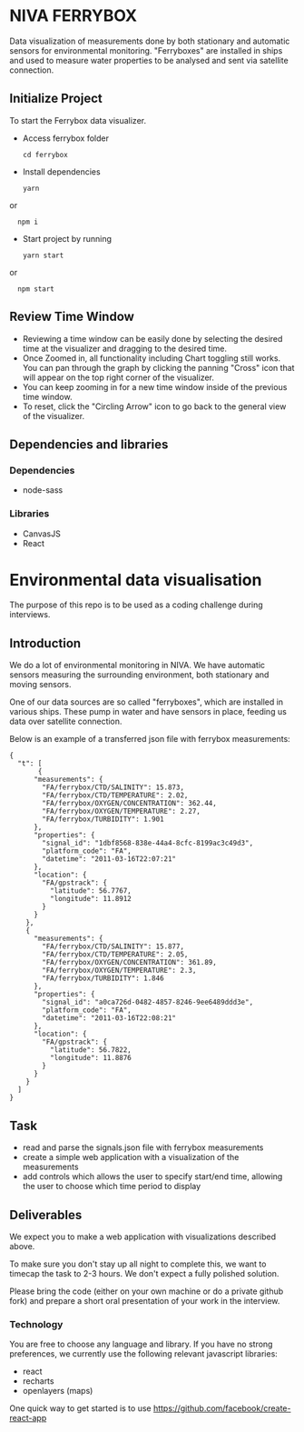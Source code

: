 # **NIVA FERRYBOX**

Data visualization of measurements done by both stationary and automatic sensors for environmental monitoring. "Ferryboxes" are installed in ships and used to measure water properties to be analysed and sent via satellite connection.

## **Initialize Project**

To start the Ferrybox data visualizer.

- Access ferrybox folder

      cd ferrybox

- Install dependencies

      yarn

or

      npm i

- Start project by running

      yarn start

or

      npm start

## **Review Time Window**

- Reviewing a time window can be easily done by selecting the desired time at the visualizer and dragging to the desired time.
- Once Zoomed in, all functionality including Chart toggling still works. You can pan through the graph by clicking the panning "Cross" icon that will appear on the top right corner of the visualizer.
- You can keep zooming in for a new time window inside of the previous time window.
- To reset, click the "Circling Arrow" icon to go back to the general view of the visualizer.

## **Dependencies and libraries**

### Dependencies

- node-sass

### Libraries

- CanvasJS
- React

# Environmental data visualisation

The purpose of this repo is to be used as a coding challenge during interviews.

## Introduction

We do a lot of environmental monitoring in NIVA. We have automatic sensors measuring the surrounding environment, both stationary and moving sensors.

One of our data sources are so called "ferryboxes", which are installed in various ships. These pump in water and have sensors in place, feeding us data over satellite connection.

Below is an example of a transferred json file with ferrybox measurements:

```
{
  "t": [
       {
      "measurements": {
        "FA/ferrybox/CTD/SALINITY": 15.873,
        "FA/ferrybox/CTD/TEMPERATURE": 2.02,
        "FA/ferrybox/OXYGEN/CONCENTRATION": 362.44,
        "FA/ferrybox/OXYGEN/TEMPERATURE": 2.27,
        "FA/ferrybox/TURBIDITY": 1.901
      },
      "properties": {
        "signal_id": "1dbf8568-838e-44a4-8cfc-8199ac3c49d3",
        "platform_code": "FA",
        "datetime": "2011-03-16T22:07:21"
      },
      "location": {
        "FA/gpstrack": {
          "latitude": 56.7767,
          "longitude": 11.8912
        }
      }
    },
    {
      "measurements": {
        "FA/ferrybox/CTD/SALINITY": 15.877,
        "FA/ferrybox/CTD/TEMPERATURE": 2.05,
        "FA/ferrybox/OXYGEN/CONCENTRATION": 361.89,
        "FA/ferrybox/OXYGEN/TEMPERATURE": 2.3,
        "FA/ferrybox/TURBIDITY": 1.846
      },
      "properties": {
        "signal_id": "a0ca726d-0482-4857-8246-9ee6489ddd3e",
        "platform_code": "FA",
        "datetime": "2011-03-16T22:08:21"
      },
      "location": {
        "FA/gpstrack": {
          "latitude": 56.7822,
          "longitude": 11.8876
        }
      }
    }
  ]
}
```

## Task

- read and parse the signals.json file with ferrybox measurements
- create a simple web application with a visualization of the measurements
- add controls which allows the user to specify start/end time, allowing the user to choose which time period to display

## Deliverables

We expect you to make a web application with visualizations described above.

To make sure you don't stay up all night to complete this, we want to timecap the task to 2-3 hours. We don't expect a fully polished solution.

Please bring the code (either on your own machine or do a private github fork) and prepare a short oral presentation of your work in the interview.

### Technology

You are free to choose any language and library. If you have no strong preferences, we currently use the following relevant javascript libraries:

- react
- recharts
- openlayers (maps)

One quick way to get started is to use https://github.com/facebook/create-react-app

